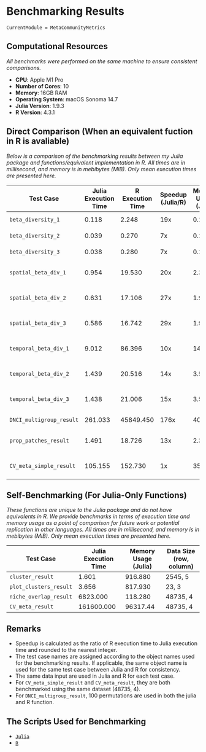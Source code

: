 # Benchmarking Results
```@meta
CurrentModule = MetaCommunityMetrics
```
## Computational Resources
*All benchmarks were performed on the same machine to ensure consistent comparisons.*
- **CPU**: Apple M1 Pro
- **Number of Cores**: 10
- **Memory**: 16GB RAM
- **Operating System**: macOS Sonoma 14.7
- **Julia Version**: 1.9.3
- **R Version**: 4.3.1

## Direct Comparison (When an equivalent fuction in R is avaliable)
*Below is a comparison of the benchmarking results between my Julia package and functions/equivalent implementation in R. All times are in millisecond, and memory is in mebibytes (MiB). Only mean execution times are presented here.*

| Test Case                | Julia Execution Time | R Execution Time  | Speedup (Julia/R) | Memory Usage (Julia) | Memory Usage (R) | R Function and Package used              | 
|--------------------------|----------------------|-------------------|-------------------|----------------------|------------------|------------------------------------------|
| `beta_diversity_1`       | 0.118                | 2.248             | 19x               | 0.132                | 0.057            | `beta.div.comp` from `adespatial`        |
| `beta_diversity_2`       | 0.039                | 0.270             | 7x                | 0.133                | 0.125            | `beta.div.comp` from `adespatial`        |
| `beta_diversity_3`       | 0.038                | 0.280             | 7x                | 0.133                | 0.125            | `beta.div.comp` from `adespatial`        |
| `spatial_beta_div_1`     | 0.954                | 19.530            | 20x               | 2.300                | 3.451            | implementation from Guzman et al. (2022) |
| `spatial_beta_div_2`     | 0.631                | 17.106            | 27x               | 1.900                | 3.009            | implementation from Guzman et al. (2022) | 
| `spatial_beta_div_3`     | 0.586                | 16.742            | 29x               | 1.900                | 3.009            | implementation from Guzman et al. (2022) | 
| `temporal_beta_div_1`    | 9.012                | 86.396            | 10x               | 14.760               | 17.342           | implementation from Guzman et al. (2022) | 
| `temporal_beta_div_2`    | 1.439                | 20.516            | 14x               | 3.540                | 5.630            | implementation from Guzman et al. (2022) | 
| `temporal_beta_div_3`    | 1.438                | 21.006            | 15x               | 3.540                | 5.630            | implementation from Guzman et al. (2022) | 
| `DNCI_multigroup_result` | 261.033              | 45849.450         | 176x              | 407.07               | 10630.390        | `DNCI_multigroup` from `DNCImper`        |       
| `prop_patches_result`    | 1.491                | 18.726            | 13x               | 2.320                | 2.412            | implementation from Guzman et al. (2022) |
| `CV_meta_simple_result`  | 105.155              | 152.730           | 1x                | 35.41                | 55.435           | implementation from Wang et al. (2019)   |

## Self-Benchmarking (For Julia-Only Functions)
*These functions are unique to the Julia package and do not have equivalents in R. We provide benchmarks in terms of execution time and memory usage as a point of comparison for future work or potential replication in other languages. All times are in millisecond, and memory is in mebibytes (MiB). Only mean execution times are presented here.*

| Test Case              | Julia Execution Time | Memory Usage (Julia) | Data Size (row, column)|
|------------------------|----------------------|----------------------|------------------------|
| `cluster_result`       | 1.601                | 916.880              | 2545, 5                |
| `plot_clusters_result` | 3.656                | 817.930              | 23, 3                  |
| `niche_overlap_result` | 6823.000             | 118.280              | 48735, 4               |
| `CV_meta_result`       | 161600.000           | 96317.44             | 48735, 4               |

## Remarks
- Speedup is calculated as the ratio of R execution time to Julia execution time and rounded to the nearest integer. 
- The test case names are assigned according to the object names used for the benchmarking results. If applicable, the same object name is used for the same test case between Julia and R for consistency.
- The same data input are used in Julia and R for each test case.
- For `CV_meta_simple_result` and `CV_meta_result`, they are both benchmarked using the same dataset (48735, 4).
- For `DNCI_multigroup_result`, 100 permutations are used in both the julia and R function.

## The Scripts Used for Benchmarking
- [`Julia`](https://github.com/cralibe/MetaCommunityMetrics.jl/blob/main/benchmarks/benchmark_julia.jl)
- [`R`](https://github.com/cralibe/MetaCommunityMetrics.jl/blob/main/benchmarks/benchmark_r/benchmark_r.R)
